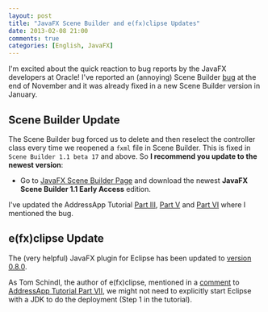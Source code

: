 ```yaml
---
layout: post
title: "JavaFX Scene Builder and e(fx)clipse Updates"
date: 2013-02-08 21:00
comments: true
categories: [English, JavaFX]
---
```

I'm excited about the quick reaction to bug reports by the JavaFX developers at Oracle! I've reported an (annoying) Scene Builder [bug](http://javafx-jira.kenai.com/browse/DTL-5402) at the end of November and it was already fixed in a new Scene Builder version in January.

## Scene Builder Update ##
The Scene Builder bug forced us to delete and then reselect the controller class every time we reopened a `fxml` file in Scene Builder. This is fixed in `Scene Builder 1.1 beta 17` and above. So **I recommend you update to the newest version**:

* Go to [JavaFX Scene Builder Page](http://www.oracle.com/technetwork/java/javafx/tools/index.html) and download the newest **JavaFX Scene Builder 1.1 Early Access** edition.

I've updated the AddressApp Tutorial [Part III](/blog/2012/11/20/javafx-tutorial-addressapp-3/), [Part V](/blog/2012/11/27/javafx-tutorial-addressapp-5) and [Part VI](/blog/2012/12/04/javafx-tutorial-addressapp-6) where I mentioned the bug.


## e(fx)clipse Update ##
The (very helpful) JavaFX plugin for Eclipse has been updated to [version 0.8.0](http://tomsondev.bestsolution.at/2013/01/06/efxclipse-0-8-0-released/).

As Tom Schindl, the author of e(fx)clipse, mentioned in a [comment](/blog/2012/12/18/javafx-tutorial-addressapp-7#comment-742775781) to [AddressApp Tutorial Part VII](/blog/2012/12/18/javafx-tutorial-addressapp-7), we might not need to explicitly start Eclipse with a JDK to do the deployment (Step 1 in the tutorial).